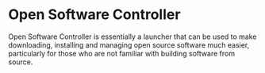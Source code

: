 # Open Software Controller

Open Software Controller is essentially a launcher that can be used to make
downloading, installing and managing open source software much easier, 
particularly for those who are not familiar with building software from source.